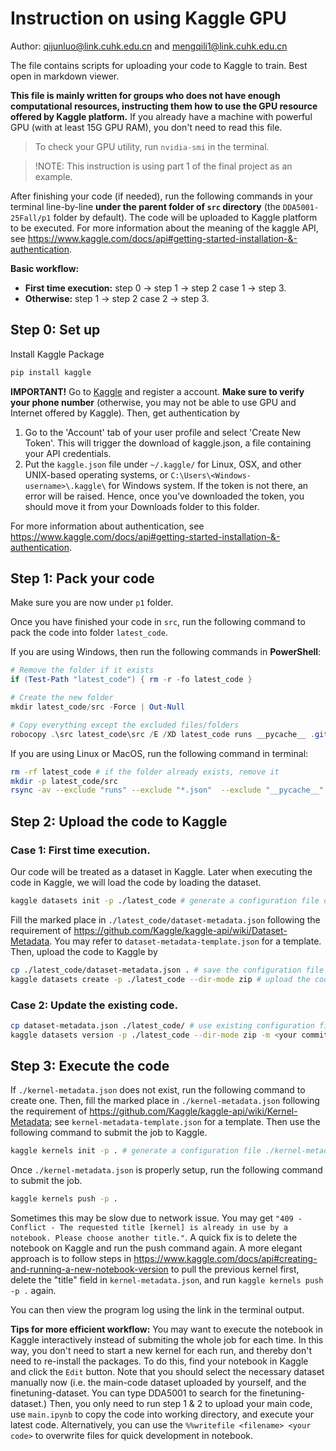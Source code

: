 # Instruction on using Kaggle GPU

Author: qijunluo@link.cuhk.edu.cn and mengqili1@link.cuhk.edu.cn

The file contains scripts for uploading your code to Kaggle to train. Best open in markdown viewer.

**This file is mainly written for groups who does not have enough computational resources, instructing them how to use the GPU resource offered by Kaggle platform.** If you already have a machine with powerful GPU (with at least 15G GPU RAM), you don't need to read this file.
> To check your GPU utility, run `nvidia-smi` in the terminal.

>!NOTE: This instruction is using part 1 of the final project as an example.

After finishing your code (if needed), run the following commands in your terminal line-by-line **under the parent folder of `src` directory** (the `DDA5001-25Fall/p1` folder by default). The code will be uploaded to Kaggle platform to be executed. For more information about the meaning of the kaggle API, see https://www.kaggle.com/docs/api#getting-started-installation-&-authentication.

**Basic workflow:** 

* **First time execution:** step 0 &rarr; step 1 &rarr; step 2 case 1 &rarr; step 3.
* **Otherwise:** step 1 &rarr; step 2 case 2 &rarr; step 3.

## Step 0: Set up
Install Kaggle Package
```bash
pip install kaggle
```
**IMPORTANT!** Go to [Kaggle](https://www.kaggle.com/) and register a account. **Make sure to verify your phone number** (otherwise, you may not be able to use GPU and Internet offered by Kaggle).  Then, get authentication by
1. Go to the 'Account' tab of your user profile and select 'Create New Token'. This will trigger the download of kaggle.json, a file containing your API credentials.
2. Put the `kaggle.json` file under `~/.kaggle/` for Linux, OSX, and other UNIX-based operating systems, or `C:\Users\<Windows-username>\.kaggle\` for Windows system. If the token is not there, an error will be raised. Hence, once you’ve downloaded the token, you should move it from your Downloads folder to this folder.

For more information about authentication, see https://www.kaggle.com/docs/api#getting-started-installation-&-authentication.

## Step 1: Pack your code

Make sure you are now under `p1` folder.

Once you have finished your code in `src`, run the following command to pack the code into folder `latest_code`.

If you are using Windows, then run the following commands in **PowerShell**:

```powershell
# Remove the folder if it exists
if (Test-Path "latest_code") { rm -r -fo latest_code }

# Create the new folder
mkdir latest_code/src -Force | Out-Null

# Copy everything except the excluded files/folders
robocopy .\src latest_code\src /E /XD latest_code runs __pycache__ .git /XF *.json *.pt
```

If you are using Linux or MacOS, run the following command in terminal:

```bash
rm -rf latest_code # if the folder already exists, remove it
mkdir -p latest_code/src
rsync -av --exclude "runs" --exclude "*.json"  --exclude "__pycache__" --exclude ".git" --exclude "*.pt"  ./src ./latest_code/src # pack all the code into the latest_code folder. You may want to add excluded files here
```


## Step 2: Upload the code to Kaggle
### Case 1: First time execution.
Our code will be treated as a dataset in Kaggle. Later when executing the code in Kaggle, we will load the code by loading the dataset.

```bash
kaggle datasets init -p ./latest_code # generate a configuration file dataset-metadata.json under ./latest_code
```

Fill the marked place in `./latest_code/dataset-metadata.json` following the requirement of https://github.com/Kaggle/kaggle-api/wiki/Dataset-Metadata. You may refer to `dataset-metadata-template.json` for a template. Then, upload the code to Kaggle by

```bash
cp ./latest_code/dataset-metadata.json . # save the configuration file to current folder so that we don't need to execute it again
kaggle datasets create -p ./latest_code --dir-mode zip # upload the code to Kaggle
```

### Case 2: Update the existing code.
```bash
cp dataset-metadata.json ./latest_code/ # use existing configuration file
kaggle datasets version -p ./latest_code --dir-mode zip -m <your commit message> # you can optionally add commit message to help identify the code version.
```

## Step 3: Execute the code
If `./kernel-metadata.json` does not exist, run the following command to create one. Then, fill the marked place in `./kernel-metadata.json` following the requirement of https://github.com/Kaggle/kaggle-api/wiki/Kernel-Metadata; see `kernel-metadata-template.json` for a template. Then use the following command to submit the job to Kaggle.
```bash
kaggle kernels init -p . # generate a configuration file ./kernel-metadata.json for notebook execution.
```

Once `./kernel-metadata.json` is properly setup, run the following command to submit the job.

```bash
kaggle kernels push -p .
```

Sometimes this may be slow due to network issue. You may get `"409 - Conflict - The requested title [kernel] is already in use by a notebook. Please choose another title."`. A quick fix is to delete the notebook on Kaggle and run the push command again. A more elegant approach is to follow steps in https://www.kaggle.com/docs/api#creating-and-running-a-new-notebook-version to pull the previous kernel first, delete the "title" field in `kernel-metadata.json`, and run `kaggle kernels push -p .` again.

You can then view the program log using the link in the terminal output.

**Tips for more efficient workflow:** You may want to execute the notebook in Kaggle interactively instead of submiting the whole job for each time. In this way, you don't need to start a new kernel for each run, and thereby don't need to re-install the packages. To do this, find your notebook in Kaggle and click the `Edit` button. Note that you should select the necessary dataset manually now (i.e. the main-code dataset uploaded by yourself, and the finetuning-dataset. You can type DDA5001 to search for the finetuning-dataset.) Then, you only need to run step 1 & 2 to upload your main code, use `main.ipynb` to copy the code into working directory, and execute your latest code. Alternatively, you can use the `%%writefile <filename> <your code>` to overwrite files for quick development in notebook.